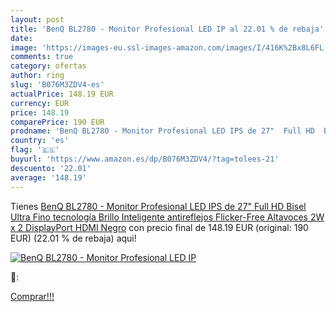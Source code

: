 ```yaml
---
layout: post
title: 'BenQ BL2780 - Monitor Profesional LED IP al 22.01 % de rebaja'
date: 
image: 'https://images-eu.ssl-images-amazon.com/images/I/416K%2Bx8L6FL._SL200_.jpg'
comments: true
category: ofertas
author: ring
slug: 'B076M3ZDV4-es'
actualPrice: 148.19 EUR
currency: EUR
price: 148.19
comparePrice: 190 EUR
prodname: 'BenQ BL2780 - Monitor Profesional LED IPS de 27"  Full HD  Bisel Ultra Fino  tecnología Brillo Inteligente  antireflejos  Flicker-Free  Altavoces 2W x 2  DisplayPort  HDMI  Negro'
country: 'es'
flag: '🇪🇸'
buyurl: 'https://www.amazon.es/dp/B076M3ZDV4/?tag=tolees-21'
descuento: '22.01'
average: '148.19'
---
```


Tienes [BenQ BL2780 - Monitor Profesional LED IPS de 27"  Full HD  Bisel Ultra Fino  tecnología Brillo Inteligente  antireflejos  Flicker-Free  Altavoces 2W x 2  DisplayPort  HDMI  Negro](https://www.amazon.es/dp/B076M3ZDV4/?tag=tolees-21) con precio final de  148.19 EUR (original: 190 EUR) (22.01 %  de rebaja) aqui!

[![BenQ BL2780 - Monitor Profesional LED IP](https://images-eu.ssl-images-amazon.com/images/I/416K%2Bx8L6FL._SL200_.jpg)](https://www.amazon.es/dp/B076M3ZDV4/?tag=tolees-21)

🔎:


[Comprar!!!](https://www.amazon.es/dp/B076M3ZDV4/?tag=tolees-21)
